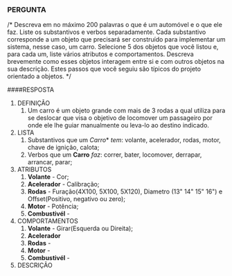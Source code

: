 ### PERGUNTA
/* Descreva em no máximo 200 palavras o que é um automóvel e o que ele faz. Liste os substantivos e verbos separadamente. Cada substantivo corresponde a um objeto que precisará ser construído para implementar um sistema, nesse caso, um carro. Selecione 5 dos objetos que você listou e, para cada um, liste vários atributos e comportamentos. Descreva brevemente como esses objetos interagem entre si e com outros objetos na sua descrição. Estes passos que você seguiu são típicos do projeto orientado a objetos. */

####RESPOSTA

1. DEFINIÇÃO
    1. Um carro é um objeto grande com mais de 3 rodas a qual utiliza para se deslocar que visa o objetivo de locomover um passageiro por onde ele lhe guiar manualmente ou leva-lo ao destino indicado.
1. LISTA
    1. Substantivos que um *Carro** *tem*: volante, acelerador, rodas, motor, chave de ignição, calota;
    1. Verbos que um **Carro** *faz*: correr, bater, locomover, derrapar, arrancar, parar;
1. ATRIBUTOS
    1. **Volante** - Cor;
    1. **Acelerador** - Calibração;
    1. **Rodas** - Furação(4X100, 5X100, 5X120), Diametro (13" 14" 15" 16") e Offset(Positivo, negativo ou zero);
    1. **Motor** - Potência;
    1. **Combustivél** -
1. COMPORTAMENTOS
    1. **Volante** - Girar(Esquerda ou Direita);
    1. **Acelerador**
    1. **Rodas** -
    1. **Motor** - 
    1. **Combustivél** - 
1. DESCRIÇÃO

